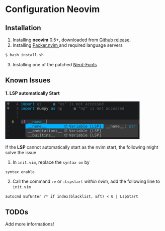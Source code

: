 # Configuration Neovim

## Installation
1. Installing **neovim** 0.5+, downloaded from [Github release](https://github.com/neovim/neovim/releases/).
2. Installing [ Packer.nvim ](https://github.com/wbthomason/packer.nvim) and required language servers
```sh
$ bash install.sh
```
3. Installing one of the patched [ Nerd-Fonts ](https://github.com/ryanoasis/nerd-fonts#patched-fonts)

## Known Issues
#### 1. LSP automatically Start
<img src="./figures/nvim-py-lsp.png" height="120"/>

If the **LSP** cannot automatically start as the nvim start, the following might solve the issue
1. In `init.vim`, replace the `syntax on` by
```vim
syntax enable
```
2. Call the command `:e` or `:Lspstart` *within nvim*, add the following line to `init.vim`
```vim
autocmd BufEnter ?* if index(blacklist, &ft) < 0 | LspStart
```

## TODOs
Add more informations!

